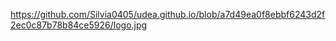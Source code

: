 https://github.com/Silvia0405/udea.github.io/blob/a7d49ea0f8ebbf6243d2f2ec0c87b78b84ce5926/logo.jpg

